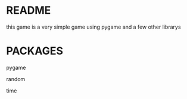 <h1>README</h1>
this game is a very simple game using pygame and a few other librarys

<h1>PACKAGES</h1>
pygame

random

time
